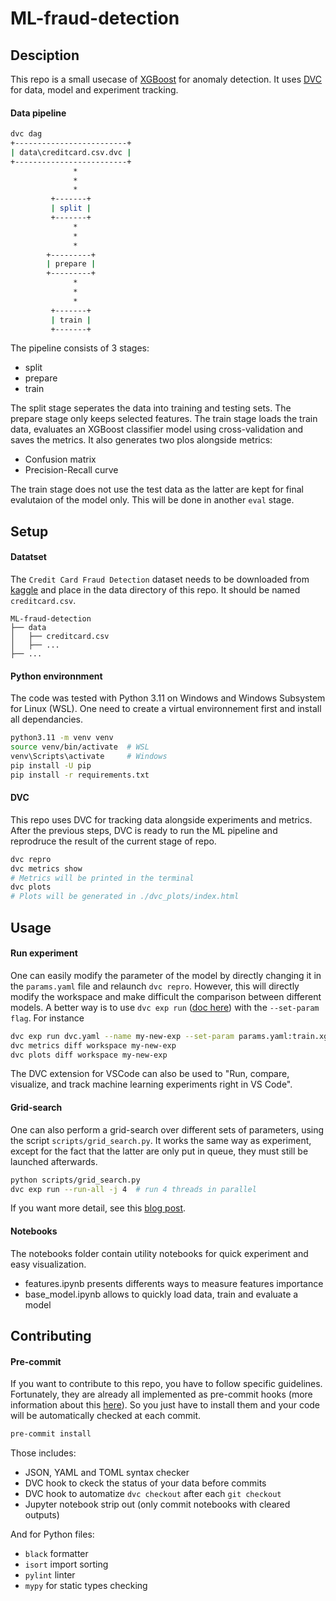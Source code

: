 # ML-fraud-detection

## Desciption
This repo is a small usecase of [XGBoost](https://xgboost.readthedocs.io/en/stable/)
for anomaly detection. It uses [DVC](https://dvc.org/) for data, model and experiment
tracking.

#### Data pipeline
```bash
dvc dag
+-------------------------+  
| data\creditcard.csv.dvc |  
+-------------------------+  
              *
              *
              *
         +-------+
         | split |
         +-------+
              *
              *
              *
        +---------+
        | prepare |
        +---------+
              *
              *
              *
         +-------+
         | train |
         +-------+
```
The pipeline consists of 3 stages:
- split
- prepare
- train

The split stage seperates the data into training and testing sets.
The prepare stage only keeps selected features. The train stage loads the train data, evaluates an XGBoost classifier model using cross-validation and saves the metrics. It also generates two plos alongside metrics:
- Confusion matrix
- Precision-Recall curve

The train stage does not use the test data as the latter are kept for final evalutaion of the model only. This will be done in another `eval` stage.

## Setup

#### Datatset
The `Credit Card Fraud Detection` dataset needs to be downloaded from [kaggle](https://www.kaggle.com/datasets/mlg-ulb/creditcardfraud) and place in the data directory of this repo. It should be named `creditcard.csv`.
```
ML-fraud-detection
├── data
│   ├── creditcard.csv
│   ├── ...
├── ...
```

#### Python environnment
The code was tested with Python 3.11 on Windows and Windows Subsystem for Linux (WSL). One need to create a virtual environnement first and install all dependancies.
```bash
python3.11 -m venv venv
source venv/bin/activate  # WSL
venv\Scripts\activate     # Windows
pip install -U pip
pip install -r requirements.txt
```

#### DVC
This repo uses DVC for tracking data alongside experiments and metrics. After the previous steps, DVC is ready to run the ML pipeline and reprodruce the result of the current stage of repo.
```bash
dvc repro
dvc metrics show
# Metrics will be printed in the terminal
dvc plots
# Plots will be generated in ./dvc_plots/index.html
```

## Usage

#### Run experiment
One can easily modify the parameter of the model by directly changing it in the `params.yaml` file and relaunch `dvc repro`. However, this will directly modify the workspace and make difficult the comparison between different models. A better way is to use `dvc exp run` ([doc here](https://dvc.org/doc/command-reference/exp/run)) with the `--set-param flag`. For instance
```bash
dvc exp run dvc.yaml --name my-new-exp --set-param params.yaml:train.xgb_params.max_depth=0
dvc metrics diff workspace my-new-exp
dvc plots diff workspace my-new-exp
```
The DVC extension for VSCode can also be used to "Run, compare, visualize, and track machine learning experiments right in VS Code".

#### Grid-search
One can also perform a grid-search over different sets of parameters, using the script `scripts/grid_search.py`. It works the same way as experiment, except for the fact that the latter are only put in queue, they must still be launched afterwards.
```bash
python scripts/grid_search.py
dvc exp run --run-all -j 4  # run 4 threads in parallel
```
If you want more detail, see this [blog post](https://dvc.ai/blog/hyperparam-tuning).

#### Notebooks
The notebooks folder contain utility notebooks for quick experiment and easy visualization.

- features.ipynb presents differents ways to measure features importance
- base_model.ipynb allows to quickly load data, train and evaluate a model

## Contributing
#### Pre-commit
If you want to contribute to this repo, you have to follow specific guidelines. Fortunately, they are already all implemented as pre-commit hooks (more information about this [here](https://pre-commit.com)). So you just have to install them and your code will be automatically checked at each commit.
```bash
pre-commit install
```
Those includes:
- JSON, YAML and TOML syntax checker
- DVC hook to ckeck the status of your data before commits
- DVC hook to automatize `dvc checkout` after each `git checkout`
- Jupyter notebook strip out (only commit notebooks with cleared outputs)

And for Python files:
- `black` formatter
- `isort` import sorting
- `pylint` linter
- `mypy` for static types checking
